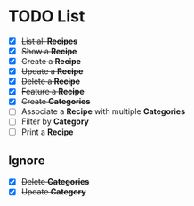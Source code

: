 # TODO List

- [x] ~~List all **Recipes**~~
- [x] ~~Show a **Recipe**~~
- [x] ~~Create a **Recipe**~~
- [x] ~~Update a **Recipe**~~
- [x] ~~Delete a **Recipe**~~
- [x] ~~Feature a **Recipe**~~
- [x] ~~Create **Categories**~~
- [ ] Associate a **Recipe** with multiple **Categories**
- [ ] Filter by **Category**
- [ ] Print a **Recipe**

## Ignore

- [x] ~~Delete **Categories**~~
- [x] ~~Update **Category**~~
